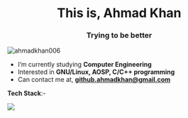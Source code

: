 <h1 align="center">This is, Ahmad Khan</h1>
<h3 align="center">Trying to be better</h3>

<p align="left"> <img src="https://komarev.com/ghpvc/?username=ahmadkhan006&label=Profile%20views&color=0e75b6&style=flat" alt="ahmadkhan006" /> </p>

- I’m currently studying **Computer Engineering**
- Interested in **GNU/Linux, AOSP, C/C++ programming**
- Can contact me at, **github.ahmadkhan@gmail.com**

**Tech Stack**:-
<p align="left">
  <a href="https://skillicons.dev">
    <img src="https://skillicons.dev/icons?i=arch,c,cpp,git,github,html,java,linux,mysql," />
  </a>
</p>
